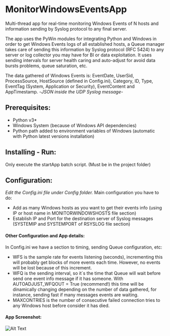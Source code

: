 # MonitorWindowsEventsApp
Multi-thread app for real-time monitoring Windows Events of N hosts and information sending by Syslog protocol to any final server.

The app uses the PyWin modules for integrating Python and Windows in order to get Windows Events logs of all established hosts, 
a Queue manager takes care of sending this information by Syslog protocol (RFC 5424) to any server or log collector you may have for BI or data exploitation. 
It uses sending intervals for server health caring and auto-adjust for avoid data bursts problems, queue saturation, etc.

The data gathered of Windows Events is: EventDate, UserSid, ProcessSource, HostSource (defined in Config.ini), Category, ID, Type, EventTag (System, Application or Security), EventContent and AppTimestamp. -*JSON inside the UDP Syslog message*-

## Prerequisites:
- Python v3*
- Windows System (because of Windows API dependencies)
- Python path added to environment variables of Windows (automatic with Python latest versions installation) 

## Installing - Run:
Only execute the startApp batch script. (Must be in the project folder)

## Configuration:
*Edit the Config.ini file under Config folder.*
Main configuration you have to do:
- Add as many Windows hosts as you want to get their events info (using IP or host name in MONITORWINDOWSHOSTS file section)
- Establish IP and Port for the destination server of Syslog messages (SYSTEMIP and SYSTEMPORT of RSYSLOG file section)

#### Other Configuration and App details:
In Config.ini we have a section to timing, sending Queue configuration, etc:
- WFS is the sample rate for events listening (seconds), incrementing this will probably get blocks of more events each time. However, no events will be lost because of this increment.
- WFQ is the sending interval, so it´s the time that Queue will wait before send one event info message if it has someone.
With AUTOADJUST_WFQOUT = True (recommend!) this time will be dinamically changing depending on the number of data gathered, for instance, sending fast if many messages events are waiting.
- MAXCONTRIES is the number of consecutive failed connection tries to any Windows host before consider it has died.

#### App Screenshot:

![Alt Text](https://i.imgur.com/JhWwLZ2.png)
